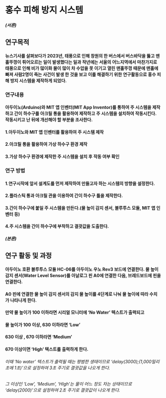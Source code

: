 
# 홍수 피해 방지 시스템

##### (서론)

## 연구목적

#### 뉴스기사를 살펴보다가 2023년, 태풍으로 인해 창원의 한 버스에서 버스바닥을 뚫고 맨홀뚜껑이 튀어오르는 일이 발생했다는 일과 작년에는 서울의 어느지역에서 마찬가지로 태풍으로 인해 비가 많이화 물이 많이 차 수압을 못 이기고 열린 맨홀뚜껑 때문에 맨홀에 빠져 사람2명이 죽는 사건이 발생 한 것을 보고 이를 해결하기 위한 연구활동으로 홍수 피해 방지 시스템을 제작하게 되었다. 


### 연구내용
#### 아두이노(Arduino)와 MIT 앱 인벤터(MIT App Inventor)를 통하여 주 시스템을 제작하고 간이 하수구를 아크릴 통을 활용하여 제작하고 주 시스템을 설치하여 작동시킨다.  작동시키고 난 뒤에 개선해야 할 부분을 조사한다.
#### 1.아두이노와 MIT 앱 인벤터를 활용하여 주 시스템 제작
#### 2.아크릴 통을 활용하여 가상 하수구 환경 제작
#### 3.가상 하수구 환경에 제작한 주 시스템을 설치 후 작동 여부 확인

### 연구 방법
#### 1.연구시작에 앞서 설계도를 먼저 제작하여 만들고자 하는 시스템의 방향을 설정한다.
#### 2.플라스틱 통과 아크릴 관을 이용하여 간이 하수구 틀을 제작한다.
#### 3.간이 하수구에 붙일 주 시스템을 만든다.(물 높이 감지 센서, 블루투스 모듈, MIT 앱 인벤터 등)
#### 4.주 시스템을 간이 하수구에 부착하고 결괏값을 도출한다. 

##### (본론)

## 연구 활동 및 과정
#### 아두이노 호환 블루투스 모듈 HC-06를 아두이노 우노 Rev3 보드에 연결한다. 물 높이 감지 센서(Water Level Sensor)를 아날로그 핀 A0에 연결한 다음, 브레드보드에 핀을 연결한다.
#### A0 핀에 연결한 물 높이 감지 센서의 감지 물 높이를 4단계로 나눠 물 높이에 따라 수치가 나타나게 한다.
#### 만약 물 높이가 100 이하라면 시리얼 모니터에 ‘No Water’ 텍스트가 출력되고 
#### 물 높이가 100 이상, 630 이하라면 ‘Low’ 
#### 630 이상 , 670 이하라면 ‘Medium’
#### 670 이상이면 ‘High’ 텍스트를 출력하게 한다. 

###### 이때 ‘No water’ 텍스트가 출력될 때는 평범한 생태이므로 ‘delay(3000);(1,000밀리초에 1초)’으로 설정하여 3초 주기로 결괏값을 나오게 한다.
###### 그 이상인 ‘Low’, ‘Medium’, ‘HIgh’는 물이 어느 정도 차는 상태이므로 ‘delay(2000)'으로 설정하여 2초 주기로 결괏값이 나오게 한다.


